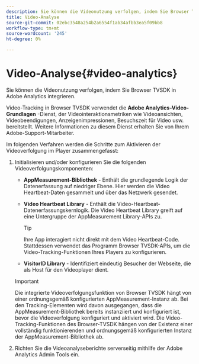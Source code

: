 ```yaml
---
description: Sie können die Videonutzung verfolgen, indem Sie Browser TVSDK in Adobe Analytics integrieren.
title: Video-Analyse
source-git-commit: 02ebc3548a254b2a6554f1ab34afbb3ea5f09bb8
workflow-type: tm+mt
source-wordcount: '245'
ht-degree: 0%

---
```


# Video-Analyse{#video-analytics}

Sie können die Videonutzung verfolgen, indem Sie Browser TVSDK in Adobe Analytics integrieren.

Video-Tracking in Browser TVSDK verwendet die **Adobe Analytics-Video-Grundlagen** -Dienst, der Videointeraktionsmetriken wie Videoansichten, Videobeendigungen, Anzeigenimpressionen, Besuchszeit für Video usw. bereitstellt. Weitere Informationen zu diesem Dienst erhalten Sie von Ihrem Adobe-Support-Mitarbeiter.

Im folgenden Verfahren werden die Schritte zum Aktivieren der Videoverfolgung im Player zusammengefasst:

1. Initialisieren und/oder konfigurieren Sie die folgenden Videoverfolgungskomponenten:

   * **AppMeasurement-Bibliothek** - Enthält die grundlegende Logik der Datenerfassung auf niedriger Ebene. Hier werden die Video Heartbeat-Daten gesammelt und über das Netzwerk gesendet.
   * **Video Heartbeat Library** - Enthält die Video-Heartbeat-Datenerfassungskernlogik. Die Video Heartbeat Library greift auf eine Untergruppe der AppMeasurement Library-APIs zu.

     >[!TIP]
     >
     >Ihre App interagiert nicht direkt mit dem Video Heartbeat-Code. Stattdessen verwendet das Programm Browser TVSDK-APIs, um die Video-Tracking-Funktionen Ihres Players zu konfigurieren.

   * **VisitorID Library** - Identifiziert eindeutig Besucher der Webseite, die als Host für den Videoplayer dient.

   >[!IMPORTANT]
   >
   >Die integrierte Videoverfolgungsfunktion von Browser TVSDK hängt von einer ordnungsgemäß konfigurierten AppMeasurement-Instanz ab. Bei den Tracking-Elementen wird davon ausgegangen, dass die AppMeasurement-Bibliothek bereits instanziiert und konfiguriert ist, bevor die Videoverfolgung konfiguriert und aktiviert wird. Die Video-Tracking-Funktionen des Browser-TVSDK hängen von der Existenz einer vollständig funktionierenden und ordnungsgemäß konfigurierten Instanz der AppMeasurement-Bibliothek ab.

1. Richten Sie die Videoanalyseberichte serverseitig mithilfe der Adobe Analytics Admin Tools ein.
